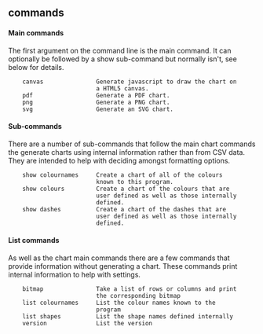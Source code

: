 ## commands

#### Main commands

The first argument on the command line is the main command. It
can optionally be followed by a show sub-command but normally
isn't, see below for details.

```
    canvas               Generate javascript to draw the chart on
                         a HTML5 canvas.
    pdf                  Generate a PDF chart.
    png                  Generate a PNG chart.
    svg                  Generate an SVG chart.
```

#### Sub-commands

There are a number of sub-commands that follow the main chart
commands the generate charts using internal information rather
than from CSV data. They are intended to help with deciding
amongst formatting options.

```
    show colournames     Create a chart of all of the colours
                         known to this program.
    show colours         Create a chart of the colours that are
                         user defined as well as those internally
                         defined.
    show dashes          Create a chart of the dashes that are
                         user defined as well as those internally
                         defined.
```

#### List commands

As well as the chart main commands there are a few commands
that provide information without generating a chart. These
commands print internal information to help with settings.

```
    bitmap               Take a list of rows or columns and print
                         the corresponding bitmap
    list colournames     List the colour names known to the
                         program
    list shapes          List the shape names defined internally
    version              List the version
```
